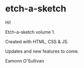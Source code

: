 # etch-a-sketch

Hi!

Etch-a-sketch volume 1. 

Created with HTML, CSS & JS.

Updates and new features to come.

Eamonn O'Sullivan